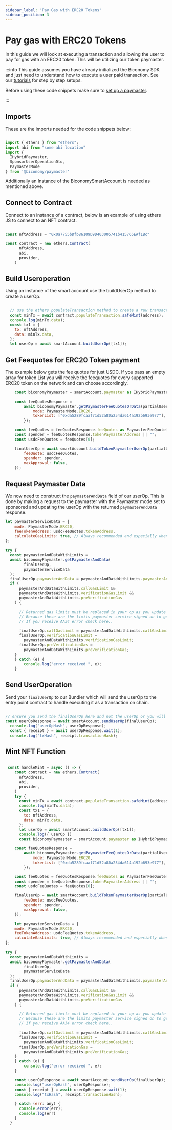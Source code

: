 ```yaml
---
sidebar_label: 'Pay Gas with ERC20 Tokens'
sidebar_position: 3
---
```


# Pay gas with ERC20 Tokens

In this guide we will look at executing a transaction and allowing the user to pay for gas with an ERC20 token. This will be utilizing our token paymaster.

:::info
This guide assumes you have already initialized the Biconomy SDK and just need to understand how to execute a user paid transaction. See our [tutorials](/category/tutorials) for step by step setups. 

Before using these code snippets make sure to [set up a paymaster](/dashboard/paymaster).

:::


## Imports

These are the imports needed for the code snippets below: 

```javascript

import { ethers } from "ethers";
import abi from "some abi location"
import { 
  IHybridPaymaster, 
  SponsorUserOperationDto,
  PaymasterMode
} from '@biconomy/paymaster'

```

Additionally an Instance of the BiconomySmartAccount is needed as mentioned above.

## Connect to Contract

Connect to an instance of a contract, below is an example of using ethers JS to connect to an NFT contract.

```javascript

const nftAddress = "0x0a7755bDfb86109D9D403005741b415765EAf1Bc"

const contract = new ethers.Contract(
      nftAddress,
      abi,
      provider,
    )

```

## Build Useroperation

Using an instance of the smart account use the buildUserOp method to create a userOp. 

```javascript
  
  // use the ethers populateTransaction method to create a raw transaction
  const minTx = await contract.populateTransaction.safeMint(address);
  console.log(minTx.data);
  const tx1 = {
    to: nftAddress,
    data: minTx.data,
  };
  let userOp = await smartAccount.buildUserOp([tx1]);

```

## Get Feequotes for ERC20 Token payment 

The example below gets the fee quotes for just USDC. If you pass an empty array for token List you will receive the feequotes for every supported ERC20 token on the network and can choose accordingly. 

```javascript
    const biconomyPaymaster = smartAccount.paymaster as IHybridPaymaster<SponsorUserOperationDto>;

    const feeQuotesResponse =
        await biconomyPaymaster.getPaymasterFeeQuotesOrData(partialUserOp, {
            mode: PaymasterMode.ERC20,
            tokenList: ["0xda5289fcaaf71d52a80a254da614a192b693e977"],
        });

    const feeQuotes = feeQuotesResponse.feeQuotes as PaymasterFeeQuote[];
    const spender = feeQuotesResponse.tokenPaymasterAddress || "";
    const usdcFeeQuotes = feeQuotes[0];

    finalUserOp = await smartAccount.buildTokenPaymasterUserOp(partialUserOp, {
        feeQuote: usdcFeeQuotes,
        spender: spender,
        maxApproval: false,
    });

```

## Request Paymaster Data

We now need to construct the `paymasterAndData` field of our userOp. This is done by making a request to the paymaster with the Paymaster mode set to sponsored and updating the userOp with the returned `paymasterAndData` response. 

```javascript
let paymasterServiceData = {
    mode: PaymasterMode.ERC20,
    feeTokenAddress: usdcFeeQuotes.tokenAddress,
    calculateGasLimits: true, // Always recommended and especially when using token paymaster
};
  
try {
  const paymasterAndDataWithLimits =
  await biconomyPaymaster.getPaymasterAndData(
        finalUserOp,
        paymasterServiceData
  );
  finalUserOp.paymasterAndData = paymasterAndDataWithLimits.paymasterAndData;
  if (
      paymasterAndDataWithLimits.callGasLimit &&
      paymasterAndDataWithLimits.verificationGasLimit &&
      paymasterAndDataWithLimits.preVerificationGas
    ) {

      // Returned gas limits must be replaced in your op as you update paymasterAndData.
      // Because these are the limits paymaster service signed on to generate paymasterAndData
      // If you receive AA34 error check here..   

      finalUserOp.callGasLimit = paymasterAndDataWithLimits.callGasLimit;
      finalUserOp.verificationGasLimit =
        paymasterAndDataWithLimits.verificationGasLimit;
      finalUserOp.preVerificationGas =
        paymasterAndDataWithLimits.preVerificationGas;
    }
    } catch (e) {
        console.log("error received ", e);
    }

```

## Send UserOperation

Send your `finalUserOp` to our Bundler which will send the userOp to the entry point contract to handle executing it as a transaction on chain. 

```javascript

// ensure you send the finalUserOp here and not the userOp or you will run into AA21 errors
const userOpResponse = await smartAccount.sendUserOp(finalUserOp);
  console.log("userOpHash", userOpResponse);
  const { receipt } = await userOpResponse.wait(1);
  console.log("txHash", receipt.transactionHash);

```

## Mint NFT Function

```javascript

 const handleMint = async () => {
    const contract = new ethers.Contract(
      nftAddress,
      abi,
      provider,
    )
    try {
      const minTx = await contract.populateTransaction.safeMint(address);
      console.log(minTx.data);
      const tx1 = {
        to: nftAddress,
        data: minTx.data,
      };
      let userOp = await smartAccount.buildUserOp([tx1]);
      console.log({ userOp })
      const biconomyPaymaster = smartAccount.paymaster as IHybridPaymaster<SponsorUserOperationDto>;

    const feeQuotesResponse =
        await biconomyPaymaster.getPaymasterFeeQuotesOrData(partialUserOp, {
            mode: PaymasterMode.ERC20,
            tokenList: ["0xda5289fcaaf71d52a80a254da614a192b693e977"],
        });

    const feeQuotes = feeQuotesResponse.feeQuotes as PaymasterFeeQuote[];
    const spender = feeQuotesResponse.tokenPaymasterAddress || "";
    const usdcFeeQuotes = feeQuotes[0];

    finalUserOp = await smartAccount.buildTokenPaymasterUserOp(partialUserOp, {
        feeQuote: usdcFeeQuotes,
        spender: spender,
        maxApproval: false,
    });

    let paymasterServiceData = {
    mode: PaymasterMode.ERC20,
    feeTokenAddress: usdcFeeQuotes.tokenAddress,
    calculateGasLimits: true, // Always recommended and especially when using token paymaster
};
  
try {
  const paymasterAndDataWithLimits =
  await biconomyPaymaster.getPaymasterAndData(
        finalUserOp,
        paymasterServiceData
  );
  finalUserOp.paymasterAndData = paymasterAndDataWithLimits.paymasterAndData;
  if (
      paymasterAndDataWithLimits.callGasLimit &&
      paymasterAndDataWithLimits.verificationGasLimit &&
      paymasterAndDataWithLimits.preVerificationGas
    ) {

      // Returned gas limits must be replaced in your op as you update paymasterAndData.
      // Because these are the limits paymaster service signed on to generate paymasterAndData
      // If you receive AA34 error check here..   

      finalUserOp.callGasLimit = paymasterAndDataWithLimits.callGasLimit;
      finalUserOp.verificationGasLimit =
        paymasterAndDataWithLimits.verificationGasLimit;
      finalUserOp.preVerificationGas =
        paymasterAndDataWithLimits.preVerificationGas;
    }
    } catch (e) {
        console.log("error received ", e);
    }

    const userOpResponse = await smartAccount.sendUserOp(finalUserOp);
    console.log("userOpHash", userOpResponse);
    const { receipt } = await userOpResponse.wait(1);
    console.log("txHash", receipt.transactionHash);
      
    } catch (err: any) {
      console.error(err);
      console.log(err)
    }
  }

```